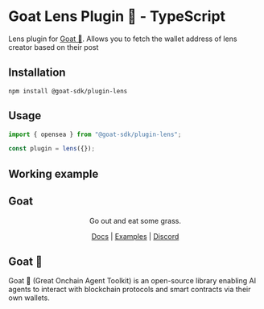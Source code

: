 # Goat Lens Plugin 🐐 - TypeScript

Lens plugin for [Goat 🐐](https://ohmygoat.dev). Allows you to fetch the wallet address of lens creator based on their post

## Installation

```
npm install @goat-sdk/plugin-lens
```

## Usage

```typescript
import { opensea } from "@goat-sdk/plugin-lens";

const plugin = lens({});
```

## Working example

## Goat

<div align="center">
Go out and eat some grass.

[Docs](https://ohmygoat.dev) | [Examples](https://github.com/goat-sdk/goat/tree/main/typescript/examples) | [Discord](https://discord.gg/2F8zTVnnFz)</div>

## Goat 🐐

Goat 🐐 (Great Onchain Agent Toolkit) is an open-source library enabling AI agents to interact with blockchain protocols and smart contracts via their own wallets.
